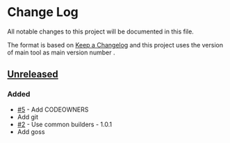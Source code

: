 # Change Log
All notable changes to this project will be documented in this file.

The format is based on [Keep a Changelog](http://keepachangelog.com/)
and this project uses the version of main tool as main version number .

## [Unreleased]

### Added
- [#5] - Add CODEOWNERS
- Add git 
- [#2] - Use common builders - 1.0.1
- Add goss 

[#5]: https://github.com/philips-software/goss/issues/5
[#2]: https://github.com/philips-software/goss/issues/2
[Unreleased]: https://github.com/philips-software/goss
